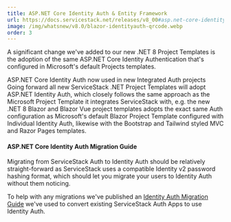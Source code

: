 ```yaml
---
title: ASP.NET Core Identity Auth & Entity Framework
url: https://docs.servicestack.net/releases/v8_00#asp.net-core-identity-auth-in.net-8-templates
image: /img/whatsnew/v8.0/blazor-identityauth-qrcode.webp
order: 3
---
```


A significant change we've added to our new .NET 8 Project Templates is the adoption of the same ASP.NET Core 
Identity Authentication that's configured in Microsoft's default Projects templates.

ASP.NET Core Identity Auth now used in new Integrated Auth projects Going forward all new ServiceStack .NET Project Templates 
will adopt ASP.NET Identity Auth, which closely follows the same approach as the Microsoft Project Template it integrates 
ServiceStack with, e.g. the new .NET 8 Blazor and Blazor Vue project templates adopts the exact same Auth configuration 
as Microsoft's default Blazor Project Template configured with Individual Identity Auth, likewise with the Bootstrap 
and Tailwind styled MVC and Razor Pages templates.

#### ASP.NET Core Identity Auth Migration Guide

Migrating from ServiceStack Auth to Identity Auth should be relatively straight-forward as ServiceStack uses a compatible 
Identity v2 password hashing format, which should let you migrate your users to Identity Auth without them noticing.

To help with any migrations we've published an [Identity Auth Migration Guide](https://docs.servicestack.net/auth/migrate-to-identity-auth) 
we've used to convert existing ServiceStack Auth Apps to use Identity Auth.